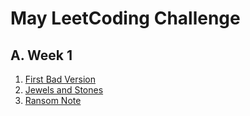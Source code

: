 # May LeetCoding Challenge
## A. Week 1
1. [First Bad Version](https://leetcode.com/explore/challenge/card/may-leetcoding-challenge/534/week-1-may-1st-may-7th/3316/)
2. [Jewels and Stones](https://leetcode.com/problems/jewels-and-stones/)
3. [Ransom Note](https://leetcode.com/problems/ransom-note/)